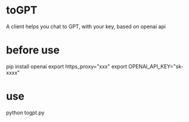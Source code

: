 # toGPT
A client helps you chat to GPT, with your key, based on openai api

# before use
pip install openai
export https_proxy="xxx"
export OPENAI_API_KEY="sk-xxxx"

# use
python togpt.py

